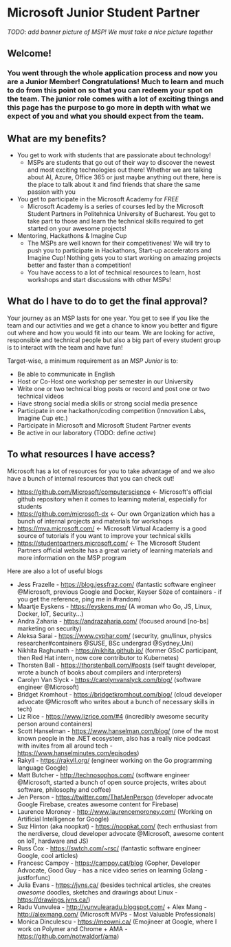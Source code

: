 # Microsoft Junior Student Partner

_TODO: add banner picture of MSP! We must take a nice picture together_

## Welcome!
### You went through the whole application process and now you are a Junior Member! Congratulations! Much to learn and much to do from this point on so that you can redeem your spot on the team. The junior role comes with a lot of exciting things and this page has the purpose to go more in depth with what we expect of you and what you should expect from the team.

## What are my benefits?

* You get to work with students that are passionate about technology!
    * MSPs are students that go out of their way to discover the newest and most exciting technologies out there! Whether we are talking about AI, Azure, Office 365 or just maybe anything out there, here is the place to talk about it and find friends that share the same passion with you
* You get to participate in the Microsoft Academy for *FREE* 
    * Microsoft Academy is a series of courses led by the Microsoft Student Partners in Politehnica University of Bucharest. You get to take part to those and learn the technical skills required to get started on your awesome projects!
* Mentoring, Hackathons & Imagine Cup
    * The MSPs are well known for their competitivenes! We will try to push you to participate in Hackathons, Start-up accelerators and Imagine Cup! Nothing gets you to start working on amazing projects better and faster than a competition!
    * You have access to a lot of technical resources to learn, host workshops and start discussions with other MSPs!

## What do I have to do to get the final approval?

Your journey as an MSP lasts for one year. You get to see if you like the team and our activities and we get a chance to know you better and figure out where and how you would fit into our team. We are looking for active, responsible and technical people but also a big part of every student group is to interact with the team and have fun!

Target-wise, a minimum requirement as an _MSP Junior_ is to:
* Be able to communicate in English
* Host or Co-Host one workshop per semester in our University
* Write one or two technical blog posts or record and post one or two technical videos
* Have strong social media skills or strong social media presence
* Participate in one hackathon/coding competition (Innovation Labs, Imagine Cup etc.)
* Participate in Microsoft and Microsoft Student Partner events
* Be active in our laboratory (TODO: define *active*)

## To what resources I have access?

Microsoft has a lot of resources for you to take advantage of and we also have a bunch of internal resources that you can check out!

 * https://github.com/Microsoft/computerscience <-  Microsoft's official github repository when it comes to learning material, especially for students
 * https://github.com/microsoft-dx <- Our own Organization which has a bunch of internal projects and materials for workshops
 * https://mva.microsoft.com/ <- Microsoft Virtual Academy is a good source of tutorials if you want to improve your technical skills
 * https://studentpartners.microsoft.com/ <- The Microsoft Student Partners official website has a great variety of learning materials and more information on the MSP program

Here are also a lot of useful blogs

- Jess Frazelle - https://blog.jessfraz.com/ (fantastic software engineer @Microsoft, previous Google and Docker, Keyser Söze of containers - if you get the reference, ping me in #random)
- Maartje Eyskens - https://eyskens.me/ (A woman who Go, JS, Linux, Docker, IoT, Security...)
- Andra Zaharia - https://andrazaharia.com/ (focused around [no-bs] marketing on security)
- Aleksa Sarai - https://www.cyphar.com/ (security, gnu/linux, physics researcher#containers @SUSE, BSc undergrad @Sydney_Uni)
- Nikhita Raghunath - https://nikhita.github.io/ (former GSoC participant, then Red Hat intern, now core contributor to Kubernetes)
- Thorsten Ball - https://thorstenball.com/#posts (self taught developer, wrote a bunch of books about compilers and interpreters)
- Carolyn Van Slyck - https://carolynvanslyck.com/blog/ (software engineer @Microsoft)
- Bridget Kromhout - https://bridgetkromhout.com/blog/ (cloud developer advocate @Microsoft who writes about a bunch of necessary skills in tech)
- Liz Rice - https://www.lizrice.com/#4 (incredibly awesome security person around containers)
- Scott Hanselman - https://www.hanselman.com/blog/ (one of the most known people in the .NET ecosystem, also has a really nice podcast with invites from all around tech - https://www.hanselminutes.com/episodes)
- Rakyll - https://rakyll.org/ (engineer working on the Go programming language Google)
- Matt Butcher - http://technosophos.com/ (software engineer @Microsoft, started a bunch of open source projects, writes about software, philosophy and coffee)
- Jen Person - https://twitter.com/ThatJenPerson (developer advocate Google Firebase, creates awesome content for Firebase)
- Laurence Moroney - http://www.laurencemoroney.com/ (Working on Artificial Intelligence for Google)
- Suz Hinton (aka noopkat) - https://noopkat.com/ (tech enthusiast from the nerdiverse, cloud developer advocate @Microsoft, awesome content on IoT, hardware and JS)
- Russ Cox - https://swtch.com/~rsc/ (fantastic software engineer Google, cool articles)
- Francesc Campoy - https://campoy.cat/blog (Gopher, Developer Advocate, Good Guy - has a nice video series on learning Golang - justforfunc)
- Julia Evans - https://jvns.ca/ (besides technical articles, she creates *awesome* doodles, sketches and drawings about Linux - https://drawings.jvns.ca/)
- Radu Vunvulea - http://vunvulearadu.blogspot.com/ + Alex Mang - http://alexmang.com/ (Microsoft MVPs - Most Valuable Professionals)
- Monica Dinculescu - https://meowni.ca/ (Emojineer at Google, where I work on Polymer and Chrome + AMA - https://github.com/notwaldorf/ama)
